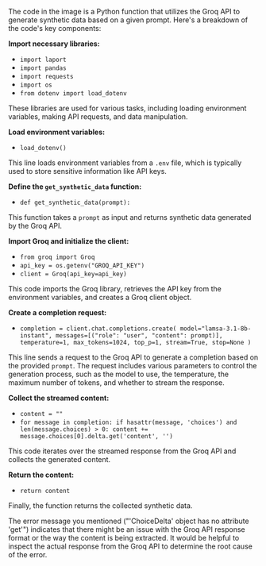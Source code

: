 The code in the image is a Python function that utilizes the Groq API to generate synthetic data based on a given prompt. Here's a breakdown of the code's key components:

**Import necessary libraries:**

- `import laport`
- `import pandas`
- `import requests`
- `import os`
- `from dotenv import load_dotenv`

These libraries are used for various tasks, including loading environment variables, making API requests, and data manipulation.

**Load environment variables:**

- `load_dotenv()`

This line loads environment variables from a `.env` file, which is typically used to store sensitive information like API keys.

**Define the `get_synthetic_data` function:**

- `def get_synthetic_data(prompt):`

This function takes a `prompt` as input and returns synthetic data generated by the Groq API.

**Import Groq and initialize the client:**

- `from groq import Groq`
- `api_key = os.getenv("GROQ_API_KEY")`
- `client = Groq(api_key=api_key)`

This code imports the Groq library, retrieves the API key from the environment variables, and creates a Groq client object.

**Create a completion request:**

- `completion = client.chat.completions.create(
    model="lamsa-3.1-8b-instant",
    messages=[("role": "user", "content": prompt)],
    temperature=1,
    max_tokens=1024,
    top_p=1,
    stream=True,
    stop=None
)`

This line sends a request to the Groq API to generate a completion based on the provided `prompt`. The request includes various parameters to control the generation process, such as the model to use, the temperature, the maximum number of tokens, and whether to stream the response.

**Collect the streamed content:**

- `content = ""`
- `for message in completion:
    if hasattr(message, 'choices') and len(message.choices) > 0:
        content += message.choices[0].delta.get('content', '')`

This code iterates over the streamed response from the Groq API and collects the generated content.

**Return the content:**

- `return content`

Finally, the function returns the collected synthetic data.

The error message you mentioned ("'ChoiceDelta' object has no attribute 'get'") indicates that there might be an issue with the Groq API response format or the way the content is being extracted. It would be helpful to inspect the actual response from the Groq API to determine the root cause of the error.
